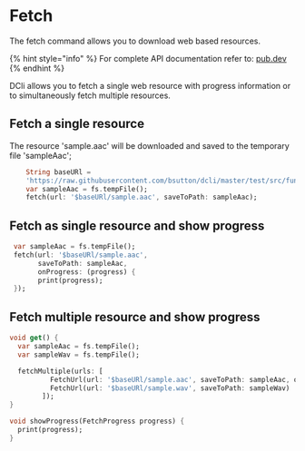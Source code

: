 # Fetch

The fetch command allows you to download web based resources.

{% hint style="info" %}
For complete API documentation refer to: [pub.dev](https://pub.dev/documentation/dcli/latest/dcli/dcli-library.html)
{% endhint %}

DCli allows you to fetch a single web resource with progress information or to simultaneously fetch multiple resources.

## Fetch a single resource

The resource 'sample.aac' will be downloaded and saved to the temporary file 'sampleAac';

```dart
    String baseURl =
    'https://raw.githubusercontent.com/bsutton/dcli/master/test/src/functions/fetch_downloads';
    var sampleAac = fs.tempFile();
    fetch(url: '$baseURl/sample.aac', saveToPath: sampleAac);
```

## Fetch as single resource and show progress

```dart
 var sampleAac = fs.tempFile();
 fetch(url: '$baseURl/sample.aac',
       saveToPath: sampleAac,
       onProgress: (progress) {
       print(progress);
 });
```

## Fetch multiple resource and show progress

```dart
void get() {
  var sampleAac = fs.tempFile();
  var sampleWav = fs.tempFile();

  fetchMultiple(urls: [
          FetchUrl(url: '$baseURl/sample.aac', saveToPath: sampleAac, onProgress: showProgress),
          FetchUrl(url: '$baseURl/sample.wav', saveToPath: sampleWav)
        ]);
}

void showProgress(FetchProgress progress) {
  print(progress);
}
```


